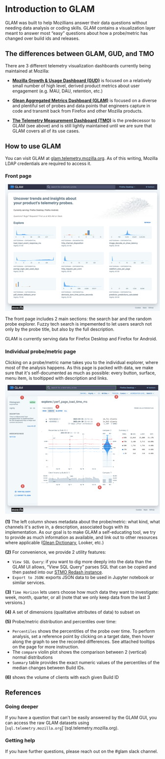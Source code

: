 # Introduction to GLAM

GLAM was built to help Mozillians answer their data questions without needing data analysis or coding skills. GLAM contains a visualization layer meant to answer most “easy” questions about how a probe/metric has changed over build ids and releases.

## The differences between GLAM, GUD, and TMO

There are 3 different telemetry visualization dashboards currently being maintained at Mozilla:

- **[Mozilla Growth & Usage Dashboard (GUD)](https://gud.telemetry.mozilla.org/)** is focused on a relatively small number of high level, derived product metrics about user engagement (e.g. MAU, DAU, retention, etc.)

- **[Glean Aggregated Metrics Dashboard (GLAM)](https://glam.telemetry.mozilla.org/)** is focused on a diverse and plentiful set of probes and data points that engineers capture in code and transmit back from Firefox and other Mozilla products.

- **[The Telemetry Measurement Dashboard (TMO)](https://telemetry.mozilla.org/)** is the predecessor to GLAM (see above) and is still lightly maintained until we are sure that GLAM covers all of its use cases.

## How to use GLAM

You can visit GLAM at [glam.telemetry.mozilla.org](https://glam.telemetry.mozilla.org). As of this writing, Mozilla LDAP credentials are required to access it.

### Front page

![](../assets/GLAM_screenshots/front-page.png)

The front page includes 2 main sections: the search bar and the random probe explorer. Fuzzy tech search is impemented to let users search not only by the probe title, but also by the full description.

GLAM is currently serving data for Firefox Desktop and Firefox for Android.

### Individual probe/metric page

Clicking on a probe/metric name takes you to the individual explorer, where most of the analysis happens. As this page is packed with data, we make sure that it's self-documented as much as possible: every button, surface, menu item, is tooltipped with description and links.

![](../assets/GLAM_screenshots/probe-page.png)

**(1)** The left column shows metadata about the probe/metric: what kind, what channels it's active in, a description, associated bugs with its implementation. As our goal is to make GLAM a self-educating tool, we try to provide as much information as available, and link out to other resources where applicable ([Glean Dictionary](https://dictionary.telemetry.mozilla.org/), Looker, etc.)

**(2)** For convenience, we provide 2 utility features:

- `View SQL Query`: if you want to dig more deeply into the data than the GLAM UI allows, “View SQL Query” parses SQL that can be copied and then pasted into our [STMO Redash instance](https://sql.telemetry.mozilla.org/).
- `Export to JSON`: exports JSON data to be used in Jupyter notebook or similar services.

**(3)** `Time Horizon` lets users choose how much data they want to investigate: week, month, quarter, or all (note that we only keep data from the last 3 versions.)

**(4)** A set of dimensions (qualitative attributes of data) to subset on

**(5)** Probe/metric distribution and percentiles over time:

- `Percentiles` shows the percentitles of the probe over time. To perform analysis, set a reference point by clicking on a target date, then hover along the graph to see the recorded differences. See attached tooltips on the page for more instruction.
- The `compare` violin plot shows the comparison between 2 (vertical) normal distributions
- `Summary` table provides the exact numeric values of the percentiles of the median changes between Build IDs.

**(6)** shows the volume of clients with each given Build ID

## References

### Going deeper

If you have a question that can't be easily answered by the GLAM GUI, you can access the raw GLAM datasets using [`sql.telemetry.mozilla.org`]`(sql.telemetry.mozilla.org).

### Getting help

If you have further questions, please reach out on the #glam slack channel.
